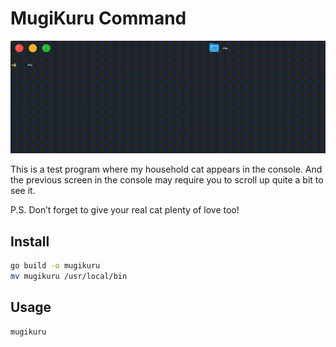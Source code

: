 # MugiKuru Command

![demo](./images/mugikuru.gif)

This is a test program where my household cat appears in the console.
And the previous screen in the console may require you to scroll up quite a bit to see it.

P.S. Don’t forget to give your real cat plenty of love too!

## Install

```sh
go build -o mugikuru
mv mugikuru /usr/local/bin
```

## Usage

```sh
mugikuru
```
